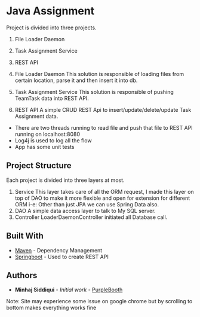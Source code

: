 # Java Assignment

Project is divided into three projects.

1. File Loader Daemon
2. Task Assignment Service
3. REST API

1. File Loader Daemon
    This solution is responsible of loading files from certain location, parse it and then 
    insert it into db.

2. Task Assignment Service
    This solution is responsible of pushing TeamTask data into REST API.

3. REST API
    A simple CRUD REST Api to insert/update/delete/update Task Assignment data.


* There are two threads running to read file and push that file to REST API running on localhost:8080
* Log4j is used to log all the flow
* App has some unit tests


## Project Structure

Each project is divided into three layers at most.

1. Service
    This layer takes care of all the ORM request, I made this layer on top of DAO to make it more flexible and open for 
    extension for different ORM i-e: Other than just JPA we can use Spring Data also.
2. DAO
    A simple data access layer to talk to My SQL server.
3. Controller
    LoaderDaemonController initiated all Database call.

## Built With

* [Maven](https://maven.apache.org/) - Dependency Management
* [Springboot](https://spring.io/projects/spring-boot) - Used to create REST API

## Authors

* **Minhaj Siddiqui** - *Initial work* - [PurpleBooth](http://www.minhajsiddiqui.com) 

Note: Site may experience some issue on google chrome but by scrolling to bottom makes everything works fine